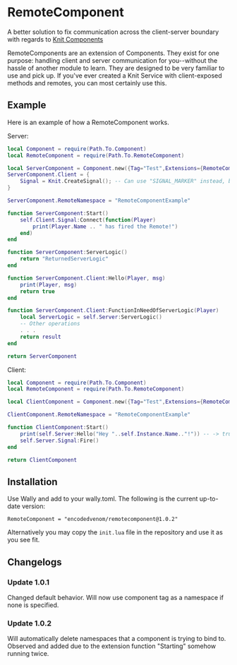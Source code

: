 # RemoteComponent

A better solution to fix communication across the client-server boundary with regards to [Knit Components](https://sleitnick.github.io/RbxUtil/api/Component)

RemoteComponents are an extension of Components. They exist for one purpose: handling client and server communication for you--without the hassle of another module to learn. They are designed to be very familiar to use and pick up. If you've ever created a Knit Service with client-exposed methods and remotes, you can most certainly use this.

## Example

Here is an example of how a RemoteComponent works.

Server:
```lua
local Component = require(Path.To.Component)
local RemoteComponent = require(Path.To.RemoteComponent)

local ServerComponent = Component.new({Tag="Test",Extensions={RemoteComponent}})
ServerComponent.Client = {
    Signal = Knit.CreateSignal(); -- Can use "SIGNAL_MARKER" instead, but it's advised to use this method.
}

ServerComponent.RemoteNamespace = "RemoteComponentExample"

function ServerComponent:Start()
    self.Client.Signal:Connect(function(Player)
        print(Player.Name .. " has fired the Remote!")
    end)
end

function ServerComponent:ServerLogic()
    return "ReturnedServerLogic"
end

function ServerComponent.Client:Hello(Player, msg)
    print(Player, msg)
    return true
end

function ServerComponent.Client:FunctionInNeedOfServerLogic(Player)
    local ServerLogic = self.Server:ServerLogic()
    -- Other operations
    . . .
    return result
end

return ServerComponent
```

Client:
```lua
local Component = require(Path.To.Component)
local RemoteComponent = require(Path.To.RemoteComponent)

local ClientComponent = Component.new({Tag="Test",Extensions={RemoteComponent}})

ClientComponent.RemoteNamespace = "RemoteComponentExample"

function ClientComponent:Start()
    print(self.Server:Hello("Hey "..self.Instance.Name.."!")) -- -> true
    self.Server.Signal:Fire()
end

return ClientComponent
```

## Installation

Use Wally and add to your wally.toml. The following is the current up-to-date version:
```
RemoteComponent = "encodedvenom/remotecomponent@1.0.2"
```

Alternatively you may copy the `init.lua` file in the repository and use it as you see fit.

## Changelogs

### Update 1.0.1
Changed default behavior. Will now use component tag as a namespace if none is specified.

### Update 1.0.2
Will automatically delete namespaces that a component is trying to bind to. Observed and added due to the extension function "Starting" somehow running twice.
